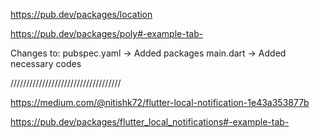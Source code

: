 https://pub.dev/packages/location

https://pub.dev/packages/poly#-example-tab-

Changes to:
pubspec.yaml -> Added packages
main.dart -> Added necessary codes

///////////////////////////////////


https://medium.com/@nitishk72/flutter-local-notification-1e43a353877b

https://pub.dev/packages/flutter_local_notifications#-example-tab-